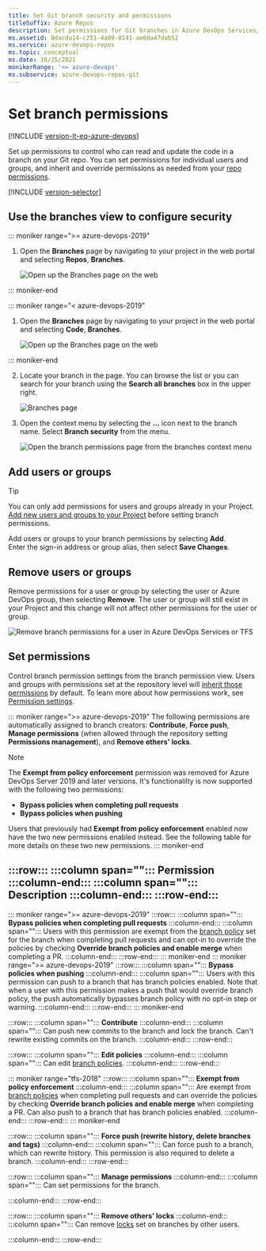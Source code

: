 ```yaml
---
title: Set Git branch security and permissions
titleSuffix: Azure Repos
description: Set permissions for Git branches in Azure DevOps Services/TFS.
ms.assetid: 0dacda14-c251-4a89-8141-ae60a47dab52
ms.service: azure-devops-repos
ms.topic: conceptual
ms.date: 10/25/2021
monikerRange: '<= azure-devops'
ms.subservice: azure-devops-repos-git
---
```


# Set branch permissions

[!INCLUDE [version-lt-eq-azure-devops](../../includes/version-lt-eq-azure-devops.md)]


Set up permissions to control who can read and update the code in a branch on your Git repo.
You can set permissions for individual users and groups, and inherit and override permissions as needed from your [repo permissions](set-git-repository-permissions.md#git-repository).

[!INCLUDE [version-selector](../../includes/version-selector.md)]

## Use the branches view to configure security

::: moniker range=">= azure-devops-2019"

1. Open the **Branches** page by navigating to your project in the web portal and selecting **Repos**, **Branches**.

   ![Open up the Branches page on the web](media/branches/branches_nav-new-nav.png)

::: moniker-end

::: moniker range="< azure-devops-2019"

1. Open the **Branches** page by navigating to your project in the web portal and selecting **Code**, **Branches**.

   ![Open up the Branches page on the web](media/branches/branches_nav.png)

::: moniker-end

2. Locate your branch in the page. You can browse the list or you can search for your branch using the **Search all branches** box in the upper right.

   ![Branches page](media/branches/branches-page.png)

3. Open the context menu by selecting the **...** icon next to the branch name. Select **Branch security** from the menu.

   ![Open the branch permissions page from the branches context menu](media/branches/branches_context_menu_permissions.png)

## Add users or groups

> [!TIP]    
> You can only add permissions for users and groups already in your Project. [Add new users and groups to your Project](../../organizations/security/add-users-team-project.md) before setting branch permissions. 

Add users or groups to your branch permissions by selecting **Add**.  
Enter the sign-in address or group alias, then select **Save Changes**.

## Remove users or groups

Remove permissions for a user or group by selecting the user or Azure DevOps group, then selecting **Remove**. 
The user or group will still exist in your Project and this change will not affect other permissions for the user or group.    

![Remove branch permissions for a user in Azure DevOps Services or TFS](media/branches/remove_permissions.png)
 
## Set permissions 

Control branch permission settings from the branch permission view. Users and groups with permissions set at the repository level will
[inherit those permissions](../../organizations/security/about-permissions.md#inheritance) by default. To learn more about how permissions work, see [Permission settings](../../organizations/security/about-permissions.md#permission-settings). 


::: moniker range=">= azure-devops-2019"
The following permissions are automatically assigned to branch creators: **Contribute**, **Force push**, **Manage permissions** (when allowed through the repository setting **Permissions management**), and **Remove others' locks**.


> [!NOTE]
> The **Exempt from policy enforcement** permission was removed for Azure DevOps Server 2019 and later versions. It's functionalilty is now supported with the following two permissions: 
>
>- **Bypass policies when completing pull requests**
>- **Bypass policies when pushing**
>
> Users that previously had **Exempt from policy enforcement** enabled now have the two new permissions enabled instead. See the following table for more details on these two new permissions.
::: moniker-end

:::row:::
   :::column span="":::
      **Permission**
   :::column-end:::
   :::column span="":::
      **Description**
   :::column-end:::
:::row-end:::
---
::: moniker range=">= azure-devops-2019"
:::row:::
   :::column span="":::
      **Bypass policies when completing pull requests**
   :::column-end:::
   :::column span="":::
      Users with this permission are exempt from the [branch policy](branch-policies.md) set for the branch when completing pull requests and can opt-in to override the policies by checking **Override branch policies and enable merge** when completing a PR.
   :::column-end:::
:::row-end:::
::: moniker-end
::: moniker range=">= azure-devops-2019"
:::row:::
   :::column span="":::
      **Bypass policies when pushing**
   :::column-end:::
   :::column span="":::
      Users with this permission can push to a branch that has branch policies enabled. Note that when a user with this permission makes a push that would override branch policy, the push automatically bypasses branch policy with no opt-in step or warning.
   :::column-end:::
:::row-end:::
::: moniker-end
 
:::row:::
   :::column span="":::
      **Contribute**
   :::column-end:::
   :::column span="":::
      Can push new commits to the branch and lock the branch. Can't rewrite existing commits on the branch. 
   :::column-end:::
:::row-end:::

:::row:::
   :::column span="":::
      **Edit policies**
   :::column-end:::
   :::column span="":::
      Can edit [branch policies](branch-policies.md). 
   :::column-end:::
:::row-end:::

::: moniker range="tfs-2018"
:::row:::
   :::column span="":::
      **Exempt from policy enforcement**
   :::column-end:::
   :::column span="":::
      Are exempt from [branch policies](branch-policies.md) when completing pull requests and can override the policies by checking **Override branch policies and enable merge** when completing a PR. Can also push to a branch that has branch policies enabled. 
   :::column-end:::
:::row-end:::
::: moniker-end

:::row:::
   :::column span="":::
      **Force push (rewrite history, delete branches and tags)**
   :::column-end:::
   :::column span="":::
      Can force push to a branch, which can rewrite history. This permission is also required to delete a branch.
   :::column-end:::
:::row-end:::

:::row:::
   :::column span="":::
      **Manage permissions**
   :::column-end:::
   :::column span="":::
      Can set permissions for the branch.
 
   :::column-end:::
:::row-end:::

:::row:::
   :::column span="":::
      **Remove others' locks**
   :::column-end:::
   :::column span="":::
     Can remove [locks](lock-branches.md) set on branches by other users.
 
   :::column-end:::
:::row-end:::


